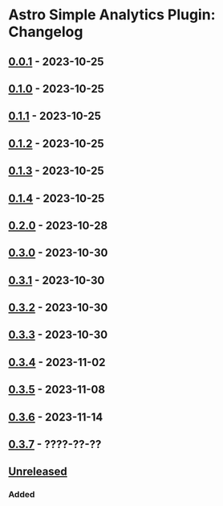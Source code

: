 # Astro Simple Analytics Plugin: Changelog

## [0.0.1] - 2023-10-25

## [0.1.0] - 2023-10-25

## [0.1.1] - 2023-10-25

## [0.1.2] - 2023-10-25

## [0.1.3] - 2023-10-25

## [0.1.4] - 2023-10-25

## [0.2.0] - 2023-10-28

## [0.3.0] - 2023-10-30

## [0.3.1] - 2023-10-30

## [0.3.2] - 2023-10-30

## [0.3.3] - 2023-10-30

## [0.3.4] - 2023-11-02

## [0.3.5] - 2023-11-08

## [0.3.6] - 2023-11-14

## [0.3.7] - ????-??-??

## [Unreleased]

### Added

[Unreleased]: https://github.com/ViorelMocanu/astro-simpleanalytics-plugin/compare/v0.3.4...main
[0.0.1]: https://github.com/ViorelMocanu/astro-simpleanalytics-plugin/commit/5c55c637d837f31694d4da7fdcf32fe8d53224c6
[0.1.0]: https://github.com/ViorelMocanu/astro-simpleanalytics-plugin/releases/tag/v0.1.0
[0.1.1]: https://github.com/ViorelMocanu/astro-simpleanalytics-plugin/releases/tag/v0.1.1
[0.1.2]: https://github.com/ViorelMocanu/astro-simpleanalytics-plugin/releases/tag/v0.1.2
[0.1.3]: https://github.com/ViorelMocanu/astro-simpleanalytics-plugin/releases/tag/v0.1.3
[0.1.4]: https://github.com/ViorelMocanu/astro-simpleanalytics-plugin/releases/tag/v0.1.4
[0.2.0]: https://github.com/ViorelMocanu/astro-simpleanalytics-plugin/releases/tag/v0.2.0
[0.3.0]: https://github.com/ViorelMocanu/astro-simpleanalytics-plugin/releases/tag/v0.3.0
[0.3.1]: https://github.com/ViorelMocanu/astro-simpleanalytics-plugin/releases/tag/v0.3.1
[0.3.2]: https://github.com/ViorelMocanu/astro-simpleanalytics-plugin/releases/tag/v0.3.2
[0.3.3]: https://github.com/ViorelMocanu/astro-simpleanalytics-plugin/releases/tag/v0.3.3
[0.3.4]: https://github.com/ViorelMocanu/astro-simpleanalytics-plugin/releases/tag/v0.3.4
[0.3.5]: https://github.com/ViorelMocanu/astro-simpleanalytics-plugin/releases/tag/v0.3.5
[0.3.6]: https://github.com/ViorelMocanu/astro-simpleanalytics-plugin/releases/tag/v0.3.6
[0.3.7]: https://github.com/ViorelMocanu/astro-simpleanalytics-plugin/compare/v0.3.6...v0.3.7
